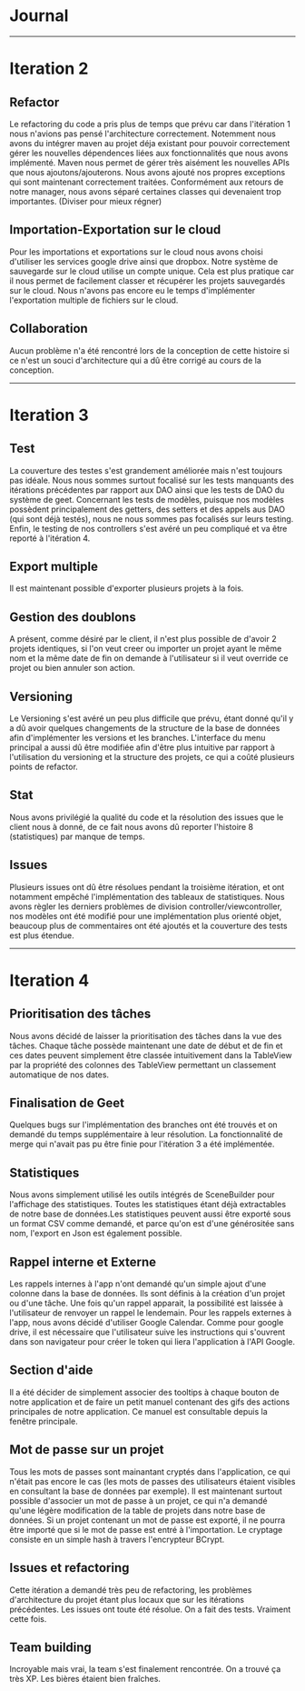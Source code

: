 # Journal

***
# Iteration 2

## Refactor

Le refactoring du code a pris plus de temps que prévu car dans l'itération 1 nous n'avions pas pensé l'architecture correctement. Notemment nous avons du intégrer maven au projet déja existant pour pouvoir correctement gérer les nouvelles dépendences liées aux fonctionnalités que nous avons implémenté. Maven nous permet de gérer très aisément les nouvelles APIs que nous ajoutons/ajouterons.
Nous avons ajouté nos propres exceptions qui sont maintenant correctement traitées.
Conformément aux retours de notre manager, nous avons séparé certaines classes qui devenaient trop importantes. (Diviser pour mieux régner)

## Importation-Exportation sur le cloud

Pour les importations et exportations sur le cloud nous avons choisi d'utiliser les services google drive ainsi que dropbox. Notre système de sauvegarde sur le cloud utilise un compte unique. Cela est plus pratique car il nous permet de facilement classer et récupérer les projets sauvegardés sur le cloud. Nous n'avons pas encore eu le temps d'implémenter l'exportation multiple de fichiers sur le cloud.

## Collaboration

Aucun problème n'a été rencontré lors de la conception de cette histoire si ce n'est un souci d'architecture qui a dû être corrigé au cours de la conception.

*** 
# Iteration 3 
## Test

La couverture des testes s'est grandement améliorée mais n'est toujours pas idéale. Nous nous sommes surtout focalisé sur les tests manquants des itérations précédentes par rapport aux DAO ainsi que les tests de DAO du système de geet. Concernant les tests de modèles, puisque nos modèles possèdent principalement des getters, des setters et des appels aus DAO (qui sont déjà testés), nous ne nous sommes pas focalisés sur leurs testing. Enfin, le testing de nos controllers s'est avéré un peu compliqué et va être reporté à l'itération 4. 

## Export multiple

Il est maintenant possible d'exporter plusieurs projets à la fois.

## Gestion des doublons

A présent, comme désiré par le client, il n'est plus possible de d'avoir 2 projets identiques, si l'on veut creer ou importer un projet ayant le même nom et la même date de fin on demande à l'utilisateur si il veut override ce projet ou bien annuler son action.

## Versioning

Le Versioning s'est avéré un peu plus difficile que prévu, étant donné qu'il y a dû avoir quelques changements de la structure de la base de données afin d'implémenter les versions et les branches.
L'interface du menu principal a aussi dû être modifiée afin d'être plus intuitive par rapport à l'utilisation du versioning et la structure des projets, ce qui a coûté plusieurs points de refactor.

## Stat
Nous avons privilégié la qualité du code et la résolution des issues que le client nous à donné, de ce fait nous avons dû reporter l'histoire 8 (statistiques) par manque de temps.

## Issues

Plusieurs issues ont dû être résolues pendant la troisième itération, et ont notamment empêché l'implémentation des tableaux de statistiques. Nous avons règler les derniers problèmes de division controller/viewcontroller, nos modèles ont été modifié pour une implémentation plus orienté objet, beaucoup plus de commentaires ont été ajoutés et la couverture des tests est plus étendue.

*** 
# Iteration 4

## Prioritisation des tâches

Nous avons décidé de laisser la prioritisation des tâches dans la vue des tâches. Chaque tâche possède maintenant une date de début et de fin et ces dates peuvent simplement être classée intuitivement dans la TableView par la propriété des colonnes des TableView permettant un classement automatique de nos dates. 

## Finalisation de Geet

Quelques bugs sur l'implémentation des branches ont été trouvés et on demandé du temps supplémentaire à leur résolution. La fonctionnalité de merge qui n'avait pas pu être finie pour l'itération 3 a été implémentée.

## Statistiques

Nous avons simplement utilisé les outils intégrés de SceneBuilder pour l'affichage des statistiques. Toutes les statistiques étant déjà extractables de notre base de données.Les statistiques peuvent aussi être exporté sous un format CSV comme demandé, et parce qu'on est d'une générositée sans nom, l'export en Json est également possible.

## Rappel interne et Externe
Les rappels internes à l'app n'ont demandé qu'un simple ajout d'une colonne dans la base de données. Ils sont définis à la création d'un projet ou d'une tâche. Une fois qu'un rappel apparait, la possibilité est laissée à l'utilisateur de renvoyer un rappel le lendemain.
Pour les rappels externes à l'app, nous avons décidé d'utiliser Google Calendar. Comme pour google drive, il est nécessaire que l'utilisateur suive les instructions qui s'ouvrent dans son navigateur pour créer le token qui liera l'application à l'API Google.

## Section d'aide 
Il a été décider de simplement associer des tooltips à chaque bouton de notre application et de faire un petit manuel contenant des gifs des actions principales de notre application. Ce manuel est consultable depuis la fenêtre principale.

## Mot de passe sur un projet
Tous les mots de passes sont mainantant cryptés dans l'application, ce qui n'était pas encore le cas (les mots de passes des utilisateurs étaient visibles en consultant la base de données par exemple). Il est maintenant surtout possible d'associer un mot de passe à un projet, ce qui n'a demandé qu'une légère modification de la table de projets dans notre base de données. Si un projet contenant un mot de passe est exporté, il ne pourra être importé que si le mot de passe est entré à l'importation. 
Le cryptage consiste en un simple hash à travers l'encrypteur BCrypt.

## Issues et refactoring
Cette itération a demandé très peu de refactoring, les problèmes d'architecture du projet étant plus locaux que sur les itérations précédentes. Les issues ont toute été résolue. On a fait des tests. Vraiment cette fois. 

## Team building 
Incroyable mais vrai, la team s'est finalement rencontrée. On a trouvé ça très XP. Les bières étaient bien fraîches.



